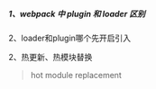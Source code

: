 ##### 1、webpack 中 plugin 和 loader 区别

2、loader和plugin哪个先开启引入

2、热更新、热模块替换

> hot module replacement

